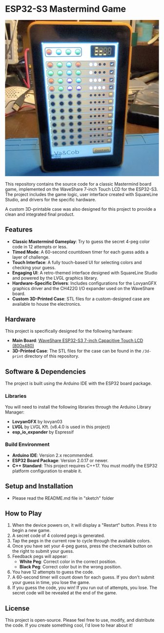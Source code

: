 # ESP32-S3 Mastermind Game
![front](/waveshare7_3D/front.png
)

This repository contains the source code for a classic Mastermind board game, implemented on the WaveShare 7-inch Touch LCD for the ESP32-S3. The project includes the game logic, user interface created with SquareLine Studio, and drivers for the specific hardware.

A custom 3D-printable case was also designed for this project to provide a clean and integrated final product.

## Features

*   **Classic Mastermind Gameplay**: Try to guess the secret 4-peg color code in 12 attempts or less.
*   **Timed Mode**: A 60-second countdown timer for each guess adds a layer of challenge.
*   **Touch Interface**: A fully touch-based UI for selecting colors and checking your guess.
*   **Engaging UI**: A retro-themed interface designed with SquareLine Studio and powered by the LVGL graphics library.
*   **Hardware-Specific Drivers**: Includes configurations for the LovyanGFX graphics driver and the CH422G I/O expander used on the WaveShare board.
*   **Custom 3D-Printed Case**: STL files for a custom-designed case are available to house the electronics.

## Hardware

This project is specifically designed for the following hardware:

*   **Main Board**: [WaveShare ESP32-S3 7-inch Capacitive Touch LCD (800x480)](https://www.waveshare.com/7inch-capacitive-touch-lcd-f.htm)
*   **3D-Printed Case**: The STL files for the case can be found in the `/3d-print` directory of this repository.

## Software & Dependencies

The project is built using the Arduino IDE with the ESP32 board package.

### Libraries

You will need to install the following libraries through the Arduino Library Manager:

*   **LovyanGFX** by lovyan03
*   **LVGL** by LVGL Kft. (v8.4.0 is used in this project)
*   **esp_io_expander** by Espressif

### Build Environment

*   **Arduino IDE**: Version 2.x recommended.
*   **ESP32 Board Package**: Version 2.0.17 or newer.
*   **C++ Standard**: This project requires C++17. You must modify the ESP32 platform configuration to enable it.

## Setup and Installation
*   Please read the README.md file in "sketch" folder

## How to Play

1.  When the device powers on, it will display a "Restart" button. Press it to begin a new game.
2.  A secret code of 4 colored pegs is generated.
3.  Tap the pegs in the current row to cycle through the available colors.
4.  Once you have set your 4-peg guess, press the checkmark button on the right to submit your guess.
5.  Feedback pegs will appear:
    *   **White Peg**: Correct color in the correct position.
    *   **Black Peg**: Correct color but in the wrong position.
6.  You have 12 attempts to guess the code.
7.  A 60-second timer will count down for each guess. If you don't submit your guess in time, you lose the game.
8.  If you guess the code, you win! If you run out of attempts, you lose. The secret code will be revealed at the end of the game.

## License

This project is open-source. Please feel free to use, modify, and distribute the code. If you create something cool, I'd love to hear about it!
